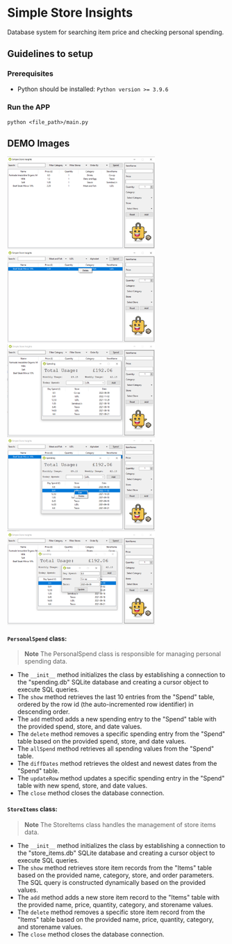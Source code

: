 # Simple Store Insights
Database system for searching item price and checking personal spending.

## Guidelines to setup

### Prerequisites

- Python should be installed: `Python version >= 3.9.6`

### Run the APP
```
python <file_path>/main.py
```

## DEMO Images

<img src="/demo/main-screen.png" width=340px /><img src="/demo/delete-item.png" width=340px />
<img src="/demo/spend-screen.png" width=340px /><img src="/demo/edit-popup.png" width=340px />
<img src="/demo/edit-screen.png" width=340px />

#### `PersonalSpend` class:

> **Note**
> The PersonalSpend class is responsible for managing personal spending data.

+ The `__init__` method initializes the class by establishing a connection to the "spending.db" SQLite database and creating a cursor object to execute SQL queries.
+ The `show` method retrieves the last 10 entries from the "Spend" table, ordered by the row id (the auto-incremented row identifier) in descending order.
+ The `add` method adds a new spending entry to the "Spend" table with the provided spend, store, and date values.
+ The `delete` method removes a specific spending entry from the "Spend" table based on the provided spend, store, and date values.
+ The `allSpend` method retrieves all spending values from the "Spend" table.
+ The `diffDates` method retrieves the oldest and newest dates from the "Spend" table.
+ The `updateRow` method updates a specific spending entry in the "Spend" table with new spend, store, and date values.
+ The `close` method closes the database connection.


#### `StoreItems` class:

> **Note**
> The StoreItems class handles the management of store items data.

+ The `__init__` method initializes the class by establishing a connection to the "store_items.db" SQLite database and creating a cursor object to execute SQL queries.
+ The `show` method retrieves store item records from the "Items" table based on the provided name, category, store, and order parameters. The SQL query is constructed dynamically based on the provided values.
+ The `add` method adds a new store item record to the "Items" table with the provided name, price, quantity, category, and storename values.
+ The `delete` method removes a specific store item record from the "Items" table based on the provided name, price, quantity, category, and storename values.
+ The `close` method closes the database connection.


